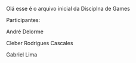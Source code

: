 Olá esse é o arquivo inicial da Disciplna de Games 

Participantes:<br>
<p>André Delorme</p>
<p>Cleber Rodrigues Cascales</p>
<p>Gabriel Lima</p>
